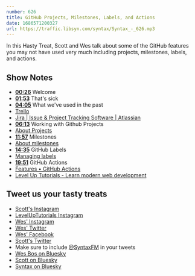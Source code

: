 ```yaml
---
number: 626
title: GitHub Projects, Milestones, Labels, and Actions
date: 1686571200327
url: https://traffic.libsyn.com/syntax/Syntax_-_626.mp3
---
```


In this Hasty Treat, Scott and Wes talk about some of the GitHub features you may not have used very much including projects, milestones, labels, and actions.

## Show Notes

* **[00:26](#t=00:26)** Welcome
* **[01:53](#t=01:53)** That's sick
* **[04:05](#t=04:05)** What we've used in the past
* [Trello](https://www.trello.com)
* [Jira | Issue & Project Tracking Software | Atlassian](https://www.atlassian.com/software/jira)
* **[06:13](#t=06:13)** Working with Github Projects
* [About Projects](https://docs.github.com/en/issues/planning-and-tracking-with-projects/learning-about-projects/about-projects)
* **[11:57](#t=11:57)** Milestones
* [About milestones](https://docs.github.com/en/issues/using-labels-and-milestones-to-track-work/about-milestones)
* **[14:35](#t=14:35)** GitHub Labels
* [Managing labels](https://docs.github.com/en/issues/using-labels-and-milestones-to-track-work/managing-labels)
* **[19:51](#t=19:51)** GitHub Actions
* [Features • GitHub Actions](https://github.com/features/actions)
* [Level Up Tutorials - Learn modern web development](https://levelup.video/tutorials/code-automation-with-github/introduction)

## Tweet us your tasty treats

* [Scott's Instagram](https://www.instagram.com/stolinski/)
* [LevelUpTutorials Instagram](https://www.instagram.com/LevelUpTutorials/)
* [Wes' Instagram](https://www.instagram.com/wesbos/)
* [Wes' Twitter](https://twitter.com/wesbos)
* [Wes' Facebook](https://www.facebook.com/wesbos.developer)
* [Scott's Twitter](https://twitter.com/stolinski)
* Make sure to include [@SyntaxFM](https://twitter.com/SyntaxFM) in your tweets
* [Wes Bos on Bluesky](https://bsky.app/profile/wesbos.com)
* [Scott on Bluesky](https://bsky.app/profile/tolin.ski)
* [Syntax on Bluesky](https://bsky.app/profile/syntax.fm)
